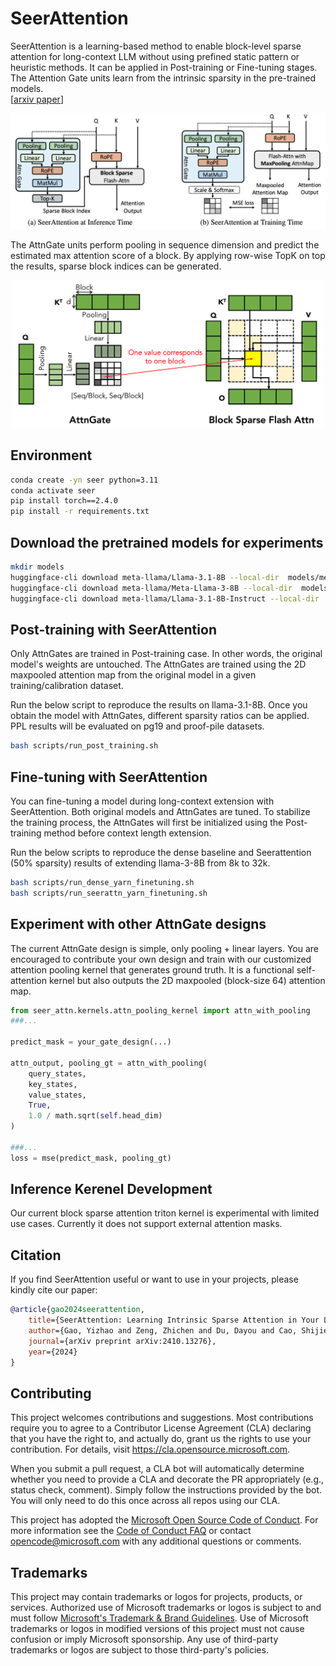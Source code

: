 # SeerAttention

SeerAttention is a learning-based method to enable block-level sparse attention for long-context LLM without using prefined static pattern or heuristic methods. It can be applied in Post-training or Fine-tuning stages. The Attention Gate units learn from the intrinsic sparsity in the pre-trained models.  
[[arxiv paper](https://arxiv.org/abs/2410.13276)] 

![SeerAttn](figures/SeerAttn.png)


The AttnGate units perform pooling in sequence dimension and predict the estimated max attention score of a block. By applying row-wise TopK on top the results, sparse block indices can be generated. 
<div style="text-align: center;">
    <img src="figures/illustration.png" alt="drawing" width="500"/>
</div>



## Environment
```bash
conda create -yn seer python=3.11
conda activate seer
pip install torch==2.4.0
pip install -r requirements.txt
```


## Download the pretrained models for experiments
```bash
mkdir models
huggingface-cli download meta-llama/Llama-3.1-8B --local-dir  models/meta-llama/Llama-3.1-8B
huggingface-cli download meta-llama/Meta-Llama-3-8B --local-dir  models/meta-llama/Meta-Llama-3-8B
huggingface-cli download meta-llama/Llama-3.1-8B-Instruct --local-dir  models/meta-llama/Llama-3.1-8B-Instruct
```


## Post-training with SeerAttention
Only AttnGates are trained in Post-training case. In other words, the original model's weights are untouched. The AttnGates are trained using the 2D maxpooled attention map from the original model in a given training/calibration dataset.

Run the below script to reproduce the results on llama-3.1-8B. Once you obtain the model with AttnGates, different sparsity ratios can be applied. PPL results will be evaluated on pg19 and proof-pile datasets.
```bash
bash scripts/run_post_training.sh
```


## Fine-tuning with SeerAttention
You can fine-tuning a model during long-context extension with SeerAttention. Both original models and AttnGates are tuned. To stabilize the training process, the AttnGates will first be initialized using the Post-training method before context length extension. 

Run the below scripts to reproduce the dense baseline and Seerattention (50% sparsity) results of extending llama-3-8B from 8k to 32k. 
```bash
bash scripts/run_dense_yarn_finetuning.sh
bash scripts/run_seerattn_yarn_finetuning.sh
```

## Experiment with other AttnGate designs
The current AttnGate design is simple, only pooling + linear layers. You are encouraged to contribute your own design and train with our customized attention pooling kernel that generates ground truth. It is a functional self-attention kernel but also outputs the 2D maxpooled (block-size 64) attention map.
```python
from seer_attn.kernels.attn_pooling_kernel import attn_with_pooling
###...

predict_mask = your_gate_design(...)

attn_output, pooling_gt = attn_with_pooling(
    query_states,
    key_states,
    value_states,
    True, 
    1.0 / math.sqrt(self.head_dim)      
)

###...
loss = mse(predict_mask, pooling_gt)   
```
## Inference Kerenel Development
Our current block sparse attention triton kernel is experimental with limited use cases. Currently it does not support external attention masks.


## Citation

If you find SeerAttention useful or want to use in your projects, please kindly cite our paper:

```bibtex
@article{gao2024seerattention,
    title={SeerAttention: Learning Intrinsic Sparse Attention in Your LLMs},
    author={Gao, Yizhao and Zeng, Zhichen and Du, Dayou and Cao, Shijie and So, Hayden Kwok-Hay and Cao, Ting and Yang, Fan and Yang, Mao},
    journal={arXiv preprint arXiv:2410.13276},
    year={2024}
}

```


## Contributing

This project welcomes contributions and suggestions.  Most contributions require you to agree to a
Contributor License Agreement (CLA) declaring that you have the right to, and actually do, grant us
the rights to use your contribution. For details, visit https://cla.opensource.microsoft.com.

When you submit a pull request, a CLA bot will automatically determine whether you need to provide
a CLA and decorate the PR appropriately (e.g., status check, comment). Simply follow the instructions
provided by the bot. You will only need to do this once across all repos using our CLA.

This project has adopted the [Microsoft Open Source Code of Conduct](https://opensource.microsoft.com/codeofconduct/).
For more information see the [Code of Conduct FAQ](https://opensource.microsoft.com/codeofconduct/faq/) or
contact [opencode@microsoft.com](mailto:opencode@microsoft.com) with any additional questions or comments.

## Trademarks

This project may contain trademarks or logos for projects, products, or services. Authorized use of Microsoft 
trademarks or logos is subject to and must follow 
[Microsoft's Trademark & Brand Guidelines](https://www.microsoft.com/en-us/legal/intellectualproperty/trademarks/usage/general).
Use of Microsoft trademarks or logos in modified versions of this project must not cause confusion or imply Microsoft sponsorship.
Any use of third-party trademarks or logos are subject to those third-party's policies.
